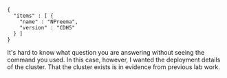 ```
{
  "items" : [ {
    "name" : "NPreema",
    "version" : "CDH5"
  } ]
}
```

It's hard to know what question you are answering without seeing the command you used. In this case, however, I wanted the deployment details of the cluster. That the cluster exists is in evidence from previous lab work.

